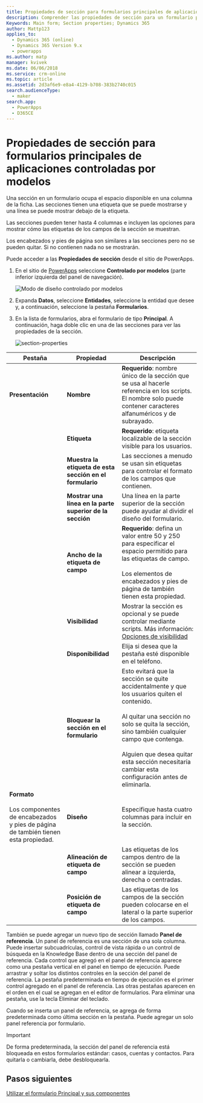 ```yaml
---
title: Propiedades de sección para formularios principales de aplicaciones controladas por modelos en PowerApps | MicrosoftDocs
description: Comprender las propiedades de sección para un formulario principal
Keywords: Main form; Section properties; Dynamics 365
author: Mattp123
applies_to:
  - Dynamics 365 (online)
  - Dynamics 365 Version 9.x
  - powerapps
ms.author: matp
manager: kvivek
ms.date: 06/06/2018
ms.service: crm-online
ms.topic: article
ms.assetid: 2d3af6e9-e8a4-4129-b708-383b2740c015
search.audienceType:
  - maker
search.app:
  - PowerApps
  - D365CE
---
```

# <a name="model-driven-app-form-section-properties"></a>Propiedades de sección para formularios principales de aplicaciones controladas por modelos

 Una sección en un formulario ocupa el espacio disponible en una columna de la ficha. Las secciones tienen una etiqueta que se puede mostrarse y una línea se puede mostrar debajo de la etiqueta.  
  
 Las secciones pueden tener hasta 4 columnas e incluyen las opciones para mostrar cómo las etiquetas de los campos de la sección se muestran.  
  
 Los encabezados y pies de página son similares a las secciones pero no se pueden quitar. Si no contienen nada no se mostrarán. 

Puede acceder a las **Propiedades de sección** desde el sitio de PowerApps. 
1.  En el sitio de [PowerApps](https://web.powerapps.com/?utm_source=padocs&utm_medium=linkinadoc&utm_campaign=referralsfromdoc) seleccione **Controlado por modelos** (parte inferior izquierda del panel de navegación).  

     ![Modo de diseño controlado por modelos](media/model-driven-switch.png)

2.  Expanda **Datos**, seleccione **Entidades**, seleccione la entidad que desee y, a continuación, seleccione la pestaña **Formularios**. 

3.  En la lista de formularios, abra el formulario de tipo **Principal**. A continuación, haga doble clic en una de las secciones para ver las propiedades de la sección. 

    ![section-properties](media/section-properties.png)
  
|Pestaña|Propiedad|Descripción|  
|---------|--------------|-----------------|  
|**Presentación**|**Nombre**|**Requerido**: nombre único de la sección que se usa al hacerle referencia en los scripts. El nombre solo puede contener caracteres alfanuméricos y de subrayado.|  
||**Etiqueta**|**Requerido**: etiqueta localizable de la sección visible para los usuarios.|  
||**Muestra la etiqueta de esta sección en el formulario**|Las secciones a menudo se usan sin etiquetas para controlar el formato de los campos que contienen.|  
||**Mostrar una línea en la parte superior de la sección**|Una línea en la parte superior de la sección puede ayudar al dividir el diseño del formulario.|  
||**Ancho de la etiqueta de campo**|**Requerido**: defina un valor entre 50 y 250 para especificar el espacio permitido para las etiquetas de campo.<br /><br /> Los elementos de encabezados y pies de página de también tienen esta propiedad.|  
||**Visibilidad**|Mostrar la sección es opcional y se puede controlar mediante scripts. Más información: [Opciones de visibilidad](visibility-options-legacy.md)|  
||**Disponibilidad**|Elija si desea que la pestaña esté disponible en el teléfono.|  
||**Bloquear la sección en el formulario**|Esto evitará que la sección se quite accidentalmente y que los usuarios quiten el contenido.<br /><br /> Al quitar una sección no solo se quita la sección, sino también cualquier campo que contenga.<br /><br /> Alguien que desea quitar esta sección necesitaría cambiar esta configuración antes de eliminarla.|  
|**Formato**<br /><br /> Los componentes de encabezados y pies de página de también tienen esta propiedad.|**Diseño**|Especifique hasta cuatro columnas para incluir en la sección.|  
||**Alineación de etiqueta de campo**|Las etiquetas de los campos dentro de la sección se pueden alinear a izquierda, derecha o centradas.|  
||**Posición de etiqueta de campo**|Las etiquetas de los campos de la sección pueden colocarse en el lateral o la parte superior de los campos.|  


También se puede agregar un nuevo tipo de sección llamado **Panel de referencia**. Un panel de referencia es una sección de una sola columna. Puede insertar subcuadrículas, control de vista rápida o un control de búsqueda en la Knowledge Base dentro de una sección del panel de referencia. Cada control que agregó en el panel de referencia aparece como una pestaña vertical en el panel en tiempo de ejecución. Puede arrastrar y soltar los distintos controles en la sección del panel de referencia. La pestaña predeterminada en tiempo de ejecución es el primer control agregado en el panel de referencia. Las otras pestañas aparecen en el orden en el cual se agregan en el editor de formularios. Para eliminar una pestaña, use la tecla Eliminar del teclado.  
  
Cuando se inserta un panel de referencia, se agrega de forma predeterminada como última sección en la pestaña. Puede agregar un solo panel referencia por formulario.  
  
> [!IMPORTANT]
>  De forma predeterminada, la sección del panel de referencia está bloqueada en estos formularios estándar: casos, cuentas y contactos. Para quitarla o cambiarla, debe desbloquearla. 

## <a name="next-steps"></a>Pasos siguientes

[Utilizar el formulario Principal y sus componentes](use-main-form-and-components.md)
